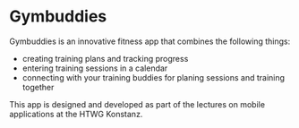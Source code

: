 # Gymbuddies

Gymbuddies is an innovative fitness app that combines the following things:
- creating training plans and tracking progress
- entering training sessions in a calendar
- connecting with your training buddies for planing sessions and training together

This app is designed and developed as part of the lectures on mobile applications at the HTWG Konstanz.
